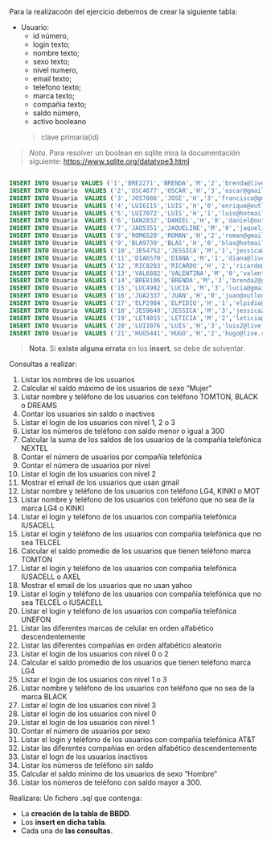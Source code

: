 Para la realizacoón del ejercicio debemos de crear la siguiente tabla:

- Usuario: 
    - id número,
    - login texto;
    - nombre texto;
    - sexo texto;
    - nivel numero,
    - email texto;
    - telefono texto;
    - marca texto;
    - compañia texto;
    - saldo número,
    - activo booleano
    > clave primaria(id)


> _Nota_. Para resolver un boolean en sqlite mira la documentación siguiente: https://www.sqlite.org/datatype3.html


```sql

INSERT INTO Usuario VALUES ('1','BRE2271','BRENDA','M','2','brenda@live.com','655-330-5736','KINKI','IUSACELL','100','1');
INSERT INTO Usuario  VALUES ('2','OSC4677','OSCAR','H','3','oscar@gmail.com','655-143-4181','LG4','TELCEL','0','1');
INSERT INTO Usuario  VALUES ('3','JOS7086','JOSE','H','3','francisco@gmail.com','655-143-3922','TOMTON','MOVISTAR','150','1')
INSERT INTO Usuario  VALUES ('4','LUI6115','LUIS','H','0','enrique@outlook.com','655-137-1279','KINKI','TELCEL','50','1');
INSERT INTO Usuario  VALUES ('5','LUI7072','LUIS','H','1','luis@hotmail.com','655-100-8260','TOMTON','IUSACELL','50','0');
INSERT INTO Usuario  VALUES ('6','DAN2832','DANIEL','H','0','daniel@outlook.com','655-145-2586','DREAMS','UNEFON','100','1'),
INSERT INTO Usuario  VALUES ('7','JAQ5351','JAQUELINE','M','0','jaqueline@outlook.com','655-330-5514','BLACK','AXEL','0','1');
INSERT INTO Usuario  VALUES ('8','ROM6520','ROMAN','H','2','roman@gmail.com','655-330-3263','LG4','IUSACELL','50','1');
INSERT INTO Usuario  VALUES ('9','BLA9739','BLAS','H','0','blas@hotmail.com','655-330-3871','LG4','UNEFON','100','1');
INSERT INTO Usuario  VALUES ('10','JES4752','JESSICA','M','1','jessica@hotmail.com','655-143-6861','KINKI','TELCEL','500','1');
INSERT INTO Usuario  VALUES ('11','DIA6570','DIANA','M','1','diana@live.com','655-143-3952','DREAMS','UNEFON','100','0');
INSERT INTO Usuario  VALUES ('12','RIC8283','RICARDO','H','2','ricardo@hotmail.com','655-145-6049','MOT','IUSACELL','150','1');
INSERT INTO Usuario  VALUES ('13','VAL6882','VALENTINA','M','0','valentina@live.com','655-137-4253','BLACK','AT&T','50','0');
INSERT INTO Usuario  VALUES ('14','BRE8106','BRENDA','M','3','brenda2@gmail.com','655-100-1351','MOT','NEXTEL','150','1');
INSERT INTO Usuario  VALUES ('15','LUC4982','LUCIA','M','3','lucia@gmail.com','655-145-4992','BLACK','IUSACELL','0','1');
INSERT INTO Usuario  VALUES ('16','JUA2337','JUAN','H','0','juan@outlook.com','655-100-6517','KINKI','AXEL','0','0');
INSERT INTO Usuario  VALUES ('17','ELP2984','ELPIDIO','H','1','elpidio@outlook.com','655-145-9938','MOT','MOVISTAR','500','1');
INSERT INTO Usuario  VALUES ('18','JES9640','JESSICA','M','3','jessica2@live.com','655-330-5143','DREAMS','IUSACELL','200','1');
INSERT INTO Usuario  VALUES ('19','LET4015','LETICIA','M','2','leticia@yahoo.com','655-143-4019','BLACK','UNEFON','100','1');
INSERT INTO Usuario  VALUES ('20','LUI1076','LUIS','H','3','luis2@live.com','655-100-5085','DREAMS','UNEFON','150','1');
INSERT INTO Usuario  VALUES ('21','HUG5441','HUGO','H','2','hugo@live.com','655-137-3935','MOT','AT&T','500','1');
```

> __Nota__. Si __existe alguna errata__ en los __insert__, se debe de solventar.

Consultas a realizar:

1. Listar los nombres de los usuarios
2. Calcular el saldo máximo de los usuarios de sexo “Mujer”
3. Listar nombre y teléfono de los usuarios con teléfono TOMTON, BLACK o DREAMS
4. Contar los usuarios sin saldo o inactivos
5. Listar el login de los usuarios con nivel 1, 2 o 3
6. Listar los números de teléfono con saldo menor o igual a 300
7. Calcular la suma de los saldos de los usuarios de la compañia telefónica NEXTEL
8. Contar el número de usuarios por compañía telefónica
9. Contar el número de usuarios por nivel
10. Listar el login de los usuarios con nivel 2
11. Mostrar el email de los usuarios que usan gmail
12. Listar nombre y teléfono de los usuarios con teléfono LG4, KINKI o MOT
13. Listar nombre y teléfono de los usuarios con teléfono que no sea de la marca LG4 o KINKI
14. Listar el login y teléfono de los usuarios con compañia telefónica IUSACELL
15. Listar el login y teléfono de los usuarios con compañia telefónica que no sea TELCEL
16. Calcular el saldo promedio de los usuarios que tienen teléfono marca TOMTON
17. Listar el login y teléfono de los usuarios con compañia telefónica IUSACELL o AXEL
18. Mostrar el email de los usuarios que no usan yahoo
19. Listar el login y teléfono de los usuarios con compañia telefónica que no sea TELCEL o IUSACELL
20. Listar el login y teléfono de los usuarios con compañia telefónica UNEFON
21. Listar las diferentes marcas de celular en orden alfabético descendentemente
22. Listar las diferentes compañias en orden alfabético aleatorio
23. Listar el login de los usuarios con nivel 0 o 2
24. Calcular el saldo promedio de los usuarios que tienen teléfono marca LG4
25. Listar el login de los usuarios con nivel 1 o 3
26. Listar nombre y teléfono de los usuarios con teléfono que no sea de la marca BLACK
27. Listar el login de los usuarios con nivel 3
28. Listar el login de los usuarios con nivel 0
29. Listar el login de los usuarios con nivel 1
31. Contar el número de usuarios por sexo
32. Listar el login y teléfono de los usuarios con compañia telefónica AT&T
33. Listar las diferentes compañias en orden alfabético descendentemente
34. Listar el logn de los usuarios inactivos
35. Listar los números de teléfono sin saldo
36. Calcular el saldo mínimo de los usuarios de sexo “Hombre”
37. Listar los números de teléfono con saldo mayor a 300.

Realizara:
Un fichero .sql que contenga:
 - La __creación de la tabla de BBDD__.
 - Los __insert en dicha tabla__.
 - Cada una de __las consultas__.